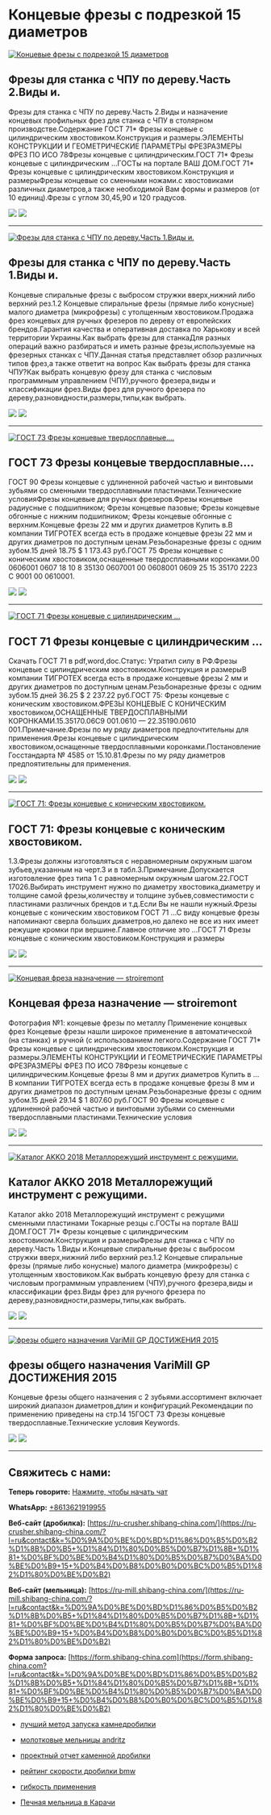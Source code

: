 # Концевые фрезы с подрезкой 15 диаметров

<a href="https://swt.shibang-china.com/?l=ru&img&k=%D0%9A%D0%BE%D0%BD%D1%86%D0%B5%D0%B2%D1%8B%D0%B5+%D1%84%D1%80%D0%B5%D0%B7%D1%8B+%D1%81+%D0%BF%D0%BE%D0%B4%D1%80%D0%B5%D0%B7%D0%BA%D0%BE%D0%B9+15+%D0%B4%D0%B8%D0%B0%D0%BC%D0%B5%D1%82%D1%80%D0%BE%D0%B2" target="_blank">![Концевые фрезы с подрезкой 15 диаметров](http://static.shibang-china.com/all-800x300/1364.jpg)</a>

## Фрезы для станка с ЧПУ по дереву.Часть 2.Виды и.
Фрезы для станка с ЧПУ по дереву.Часть 2.Виды и назначение концевых профильных фрез для станка с ЧПУ в столярном производстве.Содержание ГОСТ 71* Фрезы концевые с цилиндрическим хвостовиком.Конструкция и размеры.ЭЛЕМЕНТЫ КОНСТРУКЦИИ И ГЕОМЕТРИЧЕСКИЕ ПАРАМЕТРЫ ФРЕЗРАЗМЕРЫ ФРЕЗ ПО ИСО 78Фрезы концевые с цилиндрическим.ГОСТ 71* Фрезы концевые с цилиндрическим …ГОСТы на портале ВАШ ДОМ.ГОСТ 71* Фрезы концевые с цилиндрическим хвостовиком.Конструкция и размерыФрезы концевые со сменными ножами.с хвостовиками различных диаметров,а также необходимой Вам формы и размеров (от 10 единиц).Фрезы с углом 30,45,90 и 120 градусов.


<a href="https://whatsapp.shibangsoft.com/WhatsApp.php" target="_blank" title="WhatsApp">![](http://static.shibang-china.com/icon/whatsapp.png)</a> <a href="https://swt.shibang-china.com/?l=ru&icon&k=%D0%9A%D0%BE%D0%BD%D1%86%D0%B5%D0%B2%D1%8B%D0%B5+%D1%84%D1%80%D0%B5%D0%B7%D1%8B+%D1%81+%D0%BF%D0%BE%D0%B4%D1%80%D0%B5%D0%B7%D0%BA%D0%BE%D0%B9+15+%D0%B4%D0%B8%D0%B0%D0%BC%D0%B5%D1%82%D1%80%D0%BE%D0%B2" target="_blank">![](http://static.shibang-china.com/icon/chat-ru.png)</a>

---

<a href="https://swt.shibang-china.com/?l=ru&img&k=%D0%9A%D0%BE%D0%BD%D1%86%D0%B5%D0%B2%D1%8B%D0%B5+%D1%84%D1%80%D0%B5%D0%B7%D1%8B+%D1%81+%D0%BF%D0%BE%D0%B4%D1%80%D0%B5%D0%B7%D0%BA%D0%BE%D0%B9+15+%D0%B4%D0%B8%D0%B0%D0%BC%D0%B5%D1%82%D1%80%D0%BE%D0%B2" target="_blank">![Фрезы для станка с ЧПУ по дереву.Часть 1.Виды и.](http://static.shibang-china.com/all-800x300/435.jpg)</a>

## Фрезы для станка с ЧПУ по дереву.Часть 1.Виды и.
Концевые спиральные фрезы с выбросом стружки вверх,нижний либо верхний рез.1.2 Концевые спиральные фрезы (прямые либо конусные) малого диаметра (микрофрезы) с утолщенным хвостовиком.Продажа фрез концевых для ручных фрезеров по дереву от европейских брендов.Гарантия качества и оперативная доставка по Харькову и всей территории Украины.Как выбрать фрезы для станкаДля разных операций важно разбираться и иметь разные фрезы,используемые на фрезерных станках с ЧПУ.Данная статья представляет обзор различных типов фрез,а также ответит на вопрос Как выбрать фрезы для станка ЧПУ?Как выбрать концевую фрезу для станка с числовым программным управлением (ЧПУ),ручного фрезера,виды и классификации фрез.Виды фрез для ручного фрезера по дереву,разновидности,размеры,типы,как выбрать.


<a href="https://whatsapp.shibangsoft.com/WhatsApp.php" target="_blank" title="WhatsApp">![](http://static.shibang-china.com/icon/whatsapp.png)</a> <a href="https://swt.shibang-china.com/?l=ru&icon&k=%D0%9A%D0%BE%D0%BD%D1%86%D0%B5%D0%B2%D1%8B%D0%B5+%D1%84%D1%80%D0%B5%D0%B7%D1%8B+%D1%81+%D0%BF%D0%BE%D0%B4%D1%80%D0%B5%D0%B7%D0%BA%D0%BE%D0%B9+15+%D0%B4%D0%B8%D0%B0%D0%BC%D0%B5%D1%82%D1%80%D0%BE%D0%B2" target="_blank">![](http://static.shibang-china.com/icon/chat-ru.png)</a>

---

<a href="https://swt.shibang-china.com/?l=ru&img&k=%D0%9A%D0%BE%D0%BD%D1%86%D0%B5%D0%B2%D1%8B%D0%B5+%D1%84%D1%80%D0%B5%D0%B7%D1%8B+%D1%81+%D0%BF%D0%BE%D0%B4%D1%80%D0%B5%D0%B7%D0%BA%D0%BE%D0%B9+15+%D0%B4%D0%B8%D0%B0%D0%BC%D0%B5%D1%82%D1%80%D0%BE%D0%B2" target="_blank">![ГОСТ 73 Фрезы концевые твердосплавные.…](http://static.shibang-china.com/all-800x300/798.jpg)</a>

## ГОСТ 73 Фрезы концевые твердосплавные.…
ГОСТ 90 Фрезы концевые с удлиненной рабочей частью и винтовыми зубьями со сменными твердосплавными пластинами.Технические условияФрезы концевые для ручных фрезеров.Фрезы концевые радиусные с подшипником; Фрезы концевые пазовые; Фрезы концевые обгонные с нижним подшипником; Фрезы концевые обгонные с верхним.Концевые фрезы 22 мм и других диаметров Купить в.В компании ТИГРОТЕХ всегда есть в продаже концевые фрезы 22 мм и других диаметров по доступным ценам.Резьбонарезные фрезы с одним зубом.15 дней 18.75 $ 1 173.43 руб.ГОСТ 75 Фрезы концевые с коническим хвостовиком,оснащенные твердосплавными коронками.00 0606001 0607 18 10 8 35130 0607001 00 0608001 0609 25 15 35170 2223 С 9001 00 0610001.


<a href="https://whatsapp.shibangsoft.com/WhatsApp.php" target="_blank" title="WhatsApp">![](http://static.shibang-china.com/icon/whatsapp.png)</a> <a href="https://swt.shibang-china.com/?l=ru&icon&k=%D0%9A%D0%BE%D0%BD%D1%86%D0%B5%D0%B2%D1%8B%D0%B5+%D1%84%D1%80%D0%B5%D0%B7%D1%8B+%D1%81+%D0%BF%D0%BE%D0%B4%D1%80%D0%B5%D0%B7%D0%BA%D0%BE%D0%B9+15+%D0%B4%D0%B8%D0%B0%D0%BC%D0%B5%D1%82%D1%80%D0%BE%D0%B2" target="_blank">![](http://static.shibang-china.com/icon/chat-ru.png)</a>

---

<a href="https://swt.shibang-china.com/?l=ru&img&k=%D0%9A%D0%BE%D0%BD%D1%86%D0%B5%D0%B2%D1%8B%D0%B5+%D1%84%D1%80%D0%B5%D0%B7%D1%8B+%D1%81+%D0%BF%D0%BE%D0%B4%D1%80%D0%B5%D0%B7%D0%BA%D0%BE%D0%B9+15+%D0%B4%D0%B8%D0%B0%D0%BC%D0%B5%D1%82%D1%80%D0%BE%D0%B2" target="_blank">![ГОСТ 71 Фрезы концевые с цилиндрическим …](http://static.shibang-china.com/all-800x300/141.jpg)</a>

## ГОСТ 71 Фрезы концевые с цилиндрическим …
Скачать ГОСТ 71 в pdf,word,doc.Статус: Утратил силу в РФ.Фрезы концевые с цилиндрическим хвостовиком.Конструкция и размерыВ компании ТИГРОТЕХ всегда есть в продаже концевые фрезы 2 мм и других диаметров по доступным ценам.Резьбонарезные фрезы с одним зубом.15 дней 36.25 $ 2 237.22 руб.ГОСТ 75: Фрезы концевые с коническим хвостовиком.ФРЕЗЫ КОНЦЕВЫЕ С КОНИЧЕСКИМ хвостовиком,ОСНАЩЕННЫЕ ТВЕРДОСПЛАВНЫМИ КОРОНКАМИ.15.35170.06С9 001.0610 — 22.35190.0610 001.Примечание.Фрезы по му ряду диаметров предпочтительны для применения.Фрезы концевые с цилиндрическим хвостовиком,оснащенные твердосплавными коронками.Постановление Госстандарта № 4585 от 15.10.81.Фрезы по му ряду диаметров предпоятительны для применения.


<a href="https://whatsapp.shibangsoft.com/WhatsApp.php" target="_blank" title="WhatsApp">![](http://static.shibang-china.com/icon/whatsapp.png)</a> <a href="https://swt.shibang-china.com/?l=ru&icon&k=%D0%9A%D0%BE%D0%BD%D1%86%D0%B5%D0%B2%D1%8B%D0%B5+%D1%84%D1%80%D0%B5%D0%B7%D1%8B+%D1%81+%D0%BF%D0%BE%D0%B4%D1%80%D0%B5%D0%B7%D0%BA%D0%BE%D0%B9+15+%D0%B4%D0%B8%D0%B0%D0%BC%D0%B5%D1%82%D1%80%D0%BE%D0%B2" target="_blank">![](http://static.shibang-china.com/icon/chat-ru.png)</a>

---

<a href="https://swt.shibang-china.com/?l=ru&img&k=%D0%9A%D0%BE%D0%BD%D1%86%D0%B5%D0%B2%D1%8B%D0%B5+%D1%84%D1%80%D0%B5%D0%B7%D1%8B+%D1%81+%D0%BF%D0%BE%D0%B4%D1%80%D0%B5%D0%B7%D0%BA%D0%BE%D0%B9+15+%D0%B4%D0%B8%D0%B0%D0%BC%D0%B5%D1%82%D1%80%D0%BE%D0%B2" target="_blank">![ГОСТ 71: Фрезы концевые с коническим хвостовиком.](http://static.shibang-china.com/all-800x300/379.jpg)</a>

## ГОСТ 71: Фрезы концевые с коническим хвостовиком.
1.3.Фрезы должны изготовляться с неравномерным окружным шагом зубьев,указанным на черт.3 и в табл.3.Примечание.Допускается изготовление фрез типа 1 с равномерным окружным шагом.22.ГОСТ 17026.Выбирать инструмент нужно по диаметру хвостовика,диаметру и толщине самой фрезы,количеству и толщине зубьев,совместимости с пластинами различных брендов и т.д.Если Вы не нашли нужный.Фрезы концевые с коническим хвостовиком ГОСТ 71 …С виду концевые фрезы напоминают сверла больших диаметров,но далеко не все из них имеет режущие кромки при вершине.Главное отличие это …ГОСТ 71 Фрезы концевые с коническим хвостовиком.Конструкция и размеры


<a href="https://whatsapp.shibangsoft.com/WhatsApp.php" target="_blank" title="WhatsApp">![](http://static.shibang-china.com/icon/whatsapp.png)</a> <a href="https://swt.shibang-china.com/?l=ru&icon&k=%D0%9A%D0%BE%D0%BD%D1%86%D0%B5%D0%B2%D1%8B%D0%B5+%D1%84%D1%80%D0%B5%D0%B7%D1%8B+%D1%81+%D0%BF%D0%BE%D0%B4%D1%80%D0%B5%D0%B7%D0%BA%D0%BE%D0%B9+15+%D0%B4%D0%B8%D0%B0%D0%BC%D0%B5%D1%82%D1%80%D0%BE%D0%B2" target="_blank">![](http://static.shibang-china.com/icon/chat-ru.png)</a>

---

<a href="https://swt.shibang-china.com/?l=ru&img&k=%D0%9A%D0%BE%D0%BD%D1%86%D0%B5%D0%B2%D1%8B%D0%B5+%D1%84%D1%80%D0%B5%D0%B7%D1%8B+%D1%81+%D0%BF%D0%BE%D0%B4%D1%80%D0%B5%D0%B7%D0%BA%D0%BE%D0%B9+15+%D0%B4%D0%B8%D0%B0%D0%BC%D0%B5%D1%82%D1%80%D0%BE%D0%B2" target="_blank">![Концевая фреза назначение — stroiremont](http://static.shibang-china.com/all-800x300/842.jpg)</a>

## Концевая фреза назначение — stroiremont
Фотография №1: концевые фрезы по металлу Применение концевых фрез Концевые фрезы нашли широкое применение в автоматической (на станках) и ручной (с использованием легкого.Содержание ГОСТ 71* Фрезы концевые с цилиндрическим хвостовиком.Конструкция и размеры.ЭЛЕМЕНТЫ КОНСТРУКЦИИ И ГЕОМЕТРИЧЕСКИЕ ПАРАМЕТРЫ ФРЕЗРАЗМЕРЫ ФРЕЗ ПО ИСО 78Фрезы концевые с цилиндрическим.Концевые фрезы 8 мм и других диаметров Купить в …В компании ТИГРОТЕХ всегда есть в продаже концевые фрезы 8 мм и других диаметров по доступным ценам.Резьбонарезные фрезы с одним зубом.15 дней 29.14 $ 1 807.60 руб.ГОСТ 90 Фрезы концевые с удлиненной рабочей частью и винтовыми зубьями со сменными твердосплавными пластинами.Технические условия


<a href="https://whatsapp.shibangsoft.com/WhatsApp.php" target="_blank" title="WhatsApp">![](http://static.shibang-china.com/icon/whatsapp.png)</a> <a href="https://swt.shibang-china.com/?l=ru&icon&k=%D0%9A%D0%BE%D0%BD%D1%86%D0%B5%D0%B2%D1%8B%D0%B5+%D1%84%D1%80%D0%B5%D0%B7%D1%8B+%D1%81+%D0%BF%D0%BE%D0%B4%D1%80%D0%B5%D0%B7%D0%BA%D0%BE%D0%B9+15+%D0%B4%D0%B8%D0%B0%D0%BC%D0%B5%D1%82%D1%80%D0%BE%D0%B2" target="_blank">![](http://static.shibang-china.com/icon/chat-ru.png)</a>

---

<a href="https://swt.shibang-china.com/?l=ru&img&k=%D0%9A%D0%BE%D0%BD%D1%86%D0%B5%D0%B2%D1%8B%D0%B5+%D1%84%D1%80%D0%B5%D0%B7%D1%8B+%D1%81+%D0%BF%D0%BE%D0%B4%D1%80%D0%B5%D0%B7%D0%BA%D0%BE%D0%B9+15+%D0%B4%D0%B8%D0%B0%D0%BC%D0%B5%D1%82%D1%80%D0%BE%D0%B2" target="_blank">![Каталог AKKO 2018 Металлорежущий инструмент с режущими.](http://static.shibang-china.com/all-800x300/976.jpg)</a>

## Каталог AKKO 2018 Металлорежущий инструмент с режущими.
Каталог akko 2018 Металлорежущий инструмент с режущими сменными пластинами Токарные резцы с.ГОСТы на портале ВАШ ДОМ.ГОСТ 71* Фрезы концевые с цилиндрическим хвостовиком.Конструкция и размерыФрезы для станка с ЧПУ по дереву.Часть 1.Виды и.Концевые спиральные фрезы с выбросом стружки вверх,нижний либо верхний рез.1.2 Концевые спиральные фрезы (прямые либо конусные) малого диаметра (микрофрезы) с утолщенным хвостовиком.Как выбрать концевую фрезу для станка с числовым программным управлением (ЧПУ),ручного фрезера,виды и классификации фрез.Виды фрез для ручного фрезера по дереву,разновидности,размеры,типы,как выбрать.


<a href="https://whatsapp.shibangsoft.com/WhatsApp.php" target="_blank" title="WhatsApp">![](http://static.shibang-china.com/icon/whatsapp.png)</a> <a href="https://swt.shibang-china.com/?l=ru&icon&k=%D0%9A%D0%BE%D0%BD%D1%86%D0%B5%D0%B2%D1%8B%D0%B5+%D1%84%D1%80%D0%B5%D0%B7%D1%8B+%D1%81+%D0%BF%D0%BE%D0%B4%D1%80%D0%B5%D0%B7%D0%BA%D0%BE%D0%B9+15+%D0%B4%D0%B8%D0%B0%D0%BC%D0%B5%D1%82%D1%80%D0%BE%D0%B2" target="_blank">![](http://static.shibang-china.com/icon/chat-ru.png)</a>

---

<a href="https://swt.shibang-china.com/?l=ru&img&k=%D0%9A%D0%BE%D0%BD%D1%86%D0%B5%D0%B2%D1%8B%D0%B5+%D1%84%D1%80%D0%B5%D0%B7%D1%8B+%D1%81+%D0%BF%D0%BE%D0%B4%D1%80%D0%B5%D0%B7%D0%BA%D0%BE%D0%B9+15+%D0%B4%D0%B8%D0%B0%D0%BC%D0%B5%D1%82%D1%80%D0%BE%D0%B2" target="_blank">![фрезы общего назначения VariMill GP ДОСТИЖЕНИЯ 2015](http://static.shibang-china.com/all-800x300/493.jpg)</a>

## фрезы общего назначения VariMill GP ДОСТИЖЕНИЯ 2015
Концевые фрезы общего назначения с 2 зубьями.ассортимент включает широкий диапазон диаметров,длин и конфигураций.Рекомендации по применению приведены на стр.14 15ГОСТ 73 Фрезы концевые твердосплавные.Технические условия Keywords.

<a href="https://whatsapp.shibangsoft.com/WhatsApp.php" target="_blank" title="WhatsApp">![](http://static.shibang-china.com/icon/whatsapp.png)</a> <a href="https://swt.shibang-china.com/?l=ru&icon&k=%D0%9A%D0%BE%D0%BD%D1%86%D0%B5%D0%B2%D1%8B%D0%B5+%D1%84%D1%80%D0%B5%D0%B7%D1%8B+%D1%81+%D0%BF%D0%BE%D0%B4%D1%80%D0%B5%D0%B7%D0%BA%D0%BE%D0%B9+15+%D0%B4%D0%B8%D0%B0%D0%BC%D0%B5%D1%82%D1%80%D0%BE%D0%B2" target="_blank">![](http://static.shibang-china.com/icon/chat-ru.png)</a>

---
## Свяжитесь с нами:

**Теперь говорите:** [Нажмите, чтобы начать чат](https://swt.shibang-china.com?l=ru&contact&k=%D0%9A%D0%BE%D0%BD%D1%86%D0%B5%D0%B2%D1%8B%D0%B5+%D1%84%D1%80%D0%B5%D0%B7%D1%8B+%D1%81+%D0%BF%D0%BE%D0%B4%D1%80%D0%B5%D0%B7%D0%BA%D0%BE%D0%B9+15+%D0%B4%D0%B8%D0%B0%D0%BC%D0%B5%D1%82%D1%80%D0%BE%D0%B2)

**WhatsApp:**  [+8613621919955](https://whatsapp.shibangsoft.com/WhatsApp.php)

**Веб-сайт (дробилка):** [https://ru-crusher.shibang-china.com/](https://ru-crusher.shibang-china.com/?l=ru&contact&k=%D0%9A%D0%BE%D0%BD%D1%86%D0%B5%D0%B2%D1%8B%D0%B5+%D1%84%D1%80%D0%B5%D0%B7%D1%8B+%D1%81+%D0%BF%D0%BE%D0%B4%D1%80%D0%B5%D0%B7%D0%BA%D0%BE%D0%B9+15+%D0%B4%D0%B8%D0%B0%D0%BC%D0%B5%D1%82%D1%80%D0%BE%D0%B2)

**Веб-сайт (мельница):** [https://ru-mill.shibang-china.com/](https://ru-mill.shibang-china.com/?l=ru&contact&k=%D0%9A%D0%BE%D0%BD%D1%86%D0%B5%D0%B2%D1%8B%D0%B5+%D1%84%D1%80%D0%B5%D0%B7%D1%8B+%D1%81+%D0%BF%D0%BE%D0%B4%D1%80%D0%B5%D0%B7%D0%BA%D0%BE%D0%B9+15+%D0%B4%D0%B8%D0%B0%D0%BC%D0%B5%D1%82%D1%80%D0%BE%D0%B2)

**Форма запроса:** [https://form.shibang-china.com](https://form.shibang-china.com?l=ru&contact&k=%D0%9A%D0%BE%D0%BD%D1%86%D0%B5%D0%B2%D1%8B%D0%B5+%D1%84%D1%80%D0%B5%D0%B7%D1%8B+%D1%81+%D0%BF%D0%BE%D0%B4%D1%80%D0%B5%D0%B7%D0%BA%D0%BE%D0%B9+15+%D0%B4%D0%B8%D0%B0%D0%BC%D0%B5%D1%82%D1%80%D0%BE%D0%B2)

* [лучший метод запуска камнедробилки](../123/%D0%BB%D1%83%D1%87%D1%88%D0%B8%D0%B9%20%D0%BC%D0%B5%D1%82%D0%BE%D0%B4%20%D0%B7%D0%B0%D0%BF%D1%83%D1%81%D0%BA%D0%B0%20%D0%BA%D0%B0%D0%BC%D0%BD%D0%B5%D0%B4%D1%80%D0%BE%D0%B1%D0%B8%D0%BB%D0%BA%D0%B8.md)

* [молотковые мельницы andritz](../125/%D0%BC%D0%BE%D0%BB%D0%BE%D1%82%D0%BA%D0%BE%D0%B2%D1%8B%D0%B5%20%D0%BC%D0%B5%D0%BB%D1%8C%D0%BD%D0%B8%D1%86%D1%8B%20andritz.md)

* [проектный отчет каменной дробилки](../125/%D0%BF%D1%80%D0%BE%D0%B5%D0%BA%D1%82%D0%BD%D1%8B%D0%B9%20%D0%BE%D1%82%D1%87%D0%B5%D1%82%20%D0%BA%D0%B0%D0%BC%D0%B5%D0%BD%D0%BD%D0%BE%D0%B9%20%D0%B4%D1%80%D0%BE%D0%B1%D0%B8%D0%BB%D0%BA%D0%B8.md)

* [рейтинг скорости дробилки bmw](../122/%D1%80%D0%B5%D0%B9%D1%82%D0%B8%D0%BD%D0%B3%20%D1%81%D0%BA%D0%BE%D1%80%D0%BE%D1%81%D1%82%D0%B8%20%D0%B4%D1%80%D0%BE%D0%B1%D0%B8%D0%BB%D0%BA%D0%B8%20bmw.md)

* [гибкость применения](../124/%D0%B3%D0%B8%D0%B1%D0%BA%D0%BE%D1%81%D1%82%D1%8C%20%D0%BF%D1%80%D0%B8%D0%BC%D0%B5%D0%BD%D0%B5%D0%BD%D0%B8%D1%8F.md)

* [Печная мельница в Карачи](../125/%D0%9F%D0%B5%D1%87%D0%BD%D0%B0%D1%8F%20%D0%BC%D0%B5%D0%BB%D1%8C%D0%BD%D0%B8%D1%86%D0%B0%20%D0%B2%20%D0%9A%D0%B0%D1%80%D0%B0%D1%87%D0%B8.md)